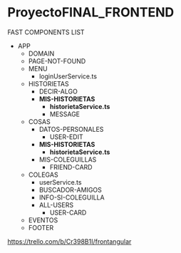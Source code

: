 # ProyectoFINAL_FRONTEND
FAST COMPONENTS LIST
  * APP
    * DOMAIN
    * PAGE-NOT-FOUND
    * MENU
      * loginUserService.ts
    * HISTORIETAS
      * DECIR-ALGO
      * __MIS-HISTORIETAS__
        * __historietaService.ts__
        * MESSAGE
    * COSAS
      * DATOS-PERSONALES
        * USER-EDIT
      * __MIS-HISTORIETAS__
        * __historietaService.ts__
      * MIS-COLEGUILLAS
        * FRIEND-CARD
    * COLEGAS
      * userService.ts
      * BUSCADOR-AMIGOS
      * INFO-SI-COLEGUILLA
      * ALL-USERS
        * USER-CARD
    * EVENTOS
    * FOOTER

https://trello.com/b/Cr398B1I/frontangular
